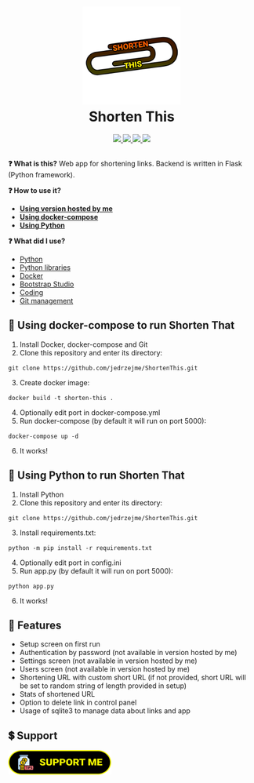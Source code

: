 <h1 align = 'center'>
    <img 
        src = '/assets/icon.png' 
        height = '200' 
        width = '200' 
        alt = 'Icon' 
    />
    <br>
    Shorten This
    <br>
</h1>

<div align = 'center'>
    <a href = 'https://github.com/jedrzejme/ShortenThis/'>
        <img src = 'https://img.shields.io/github/stars/jedrzejme/ShortenThis?style=for-the-badge&color=%23cfb002'/>
    </a>
    <a href = 'https://github.com/jedrzejme/ShortenThis/tags'>
        <img src = 'https://img.shields.io/github/v/tag/jedrzejme/ShortenThis?style=for-the-badge&label=version'/>
    </a>
    <a href = 'https://github.com/jedrzejme/ShortenThis/issues'>
        <img src = 'https://img.shields.io/github/issues/jedrzejme/ShortenThis?style=for-the-badge&color=%23ff6f00'/>
    </a>
    <a href = 'https://github.com/jedrzejme/ShortenThis/pulls'>
        <img src = 'https://img.shields.io/github/issues-pr/jedrzejme/ShortenThis?style=for-the-badge'/>
    </a>
</div>

<br>

**❓ What is this?** Web app for shortening links. Backend is written in Flask (Python framework).

**❓ How to use it?**
* [**Using version hosted by me**](https://shorten-this.jbs.ovh)
* [**Using docker-compose**](#using-docker-compose-to-run-shorten-that)
* [**Using Python**](#using-python-to-run-shorten-that)

**❓ What did I use?**
* [Python](https://www.python.org/)
* [Python libraries](/requirements.txt)
* [Docker](https://www.docker.com/)
* [Bootstrap Studio](https://bootstrapstudio.io/)
* [Coding](https://code.visualstudio.com/)
* [Git management](https://desktop.github.com/)

## 🐳 Using docker-compose to run Shorten That
1) Install Docker, docker-compose and Git
2) Clone this repository and enter its directory:
```
git clone https://github.com/jedrzejme/ShortenThis.git
```
3) Create docker image:
```
docker build -t shorten-this .
```
4) Optionally edit port in docker-compose.yml
5) Run docker-compose (by default it will run on port 5000):
```
docker-compose up -d
```
6) It works!

## 🐍 Using Python to run Shorten That
1) Install Python
2) Clone this repository and enter its directory:
```
git clone https://github.com/jedrzejme/ShortenThis.git
```
3) Install requirements.txt:
```
python -m pip install -r requirements.txt
```
4) Optionally edit port in config.ini
5) Run app.py (by default it will run on port 5000):
```
python app.py
```
6) It works!

## 🚀 Features
* Setup screen on first run
* Authentication by password (not available in version hosted by me)
* Settings screen (not available in version hosted by me)
* Users screen (not available in version hosted by me)
* Shortening URL with custom short URL (if not provided, short URL will be set to random string of length provided in setup)
* Stats of shortened URL
* Option to delete link in control panel
* Usage of sqlite3 to manage data about links and app

## 💲 Support
<p><a href="https://support.jedrzej.me/" target="_blank"> <img align="left" src="https://raw.githubusercontent.com/jedrzejme/jedrzejme/main/assets/supportme.svg" height="50" width="210" alt="jedrzejme" /></a></p>